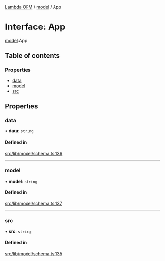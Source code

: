 [Lambda ORM](../README.md) / [model](../modules/model.md) / App

# Interface: App

[model](../modules/model.md).App

## Table of contents

### Properties

- [data](model.App.md#data)
- [model](model.App.md#model)
- [src](model.App.md#src)

## Properties

### data

• **data**: `string`

#### Defined in

[src/lib/model/schema.ts:136](https://github.com/FlavioLionelRita/lambdaorm/blob/7350fa3/src/lib/model/schema.ts#L136)

___

### model

• **model**: `string`

#### Defined in

[src/lib/model/schema.ts:137](https://github.com/FlavioLionelRita/lambdaorm/blob/7350fa3/src/lib/model/schema.ts#L137)

___

### src

• **src**: `string`

#### Defined in

[src/lib/model/schema.ts:135](https://github.com/FlavioLionelRita/lambdaorm/blob/7350fa3/src/lib/model/schema.ts#L135)
